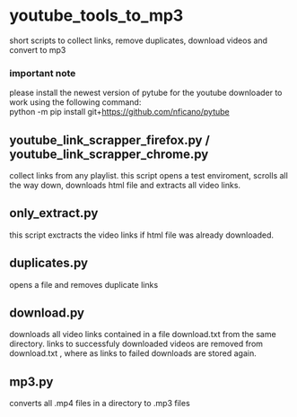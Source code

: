 # youtube_tools_to_mp3
short scripts to collect links, remove duplicates, download videos and convert to mp3

### important note
please install the newest version of pytube for the youtube downloader to work using the following command:<br>
python -m pip install git+https://github.com/nficano/pytube

## youtube_link_scrapper_firefox.py / youtube_link_scrapper_chrome.py
collect links from any playlist. this script opens a test enviroment, scrolls all the way down, downloads html file and extracts all video links.

## only_extract.py
this script exctracts the video links if html file was already downloaded.

## duplicates.py
opens a file and removes duplicate links

## download.py
downloads all video links contained in a file download.txt from the same directory. links to successfuly downloaded videos are removed from download.txt , where as links to failed downloads are stored again.

## mp3.py
converts all .mp4 files in a directory to .mp3 files
